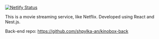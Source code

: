 [![Netlify Status](https://api.netlify.com/api/v1/badges/508e9f03-9d93-4b65-8ebb-f47df3bea376/deploy-status)](https://app.netlify.com/sites/compassionate-thompson-23eb0c/deploys)

This is a movie streaming service, like Netflix. Developed using React and Nest.js. 

Back-end repo: https://github.com/shpylka-an/kinobox-back
